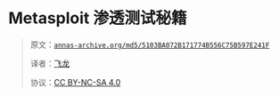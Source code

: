 # Metasploit 渗透测试秘籍

> 原文：[`annas-archive.org/md5/5103BA072B171774B556C75B597E241F`](https://annas-archive.org/md5/5103BA072B171774B556C75B597E241F)
> 
> 译者：[飞龙](https://github.com/wizardforcel)
> 
> 协议：[CC BY-NC-SA 4.0](http://creativecommons.org/licenses/by-nc-sa/4.0/)
